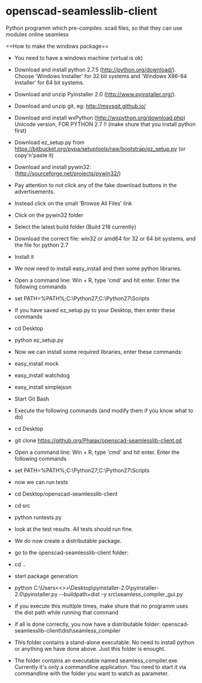 openscad-seamlesslib-client
===========================

Python programm which pre-compiles .scad files, so that they can use modules online seamless



==How to make the windows package==

* You need to have a windows machine (virtual is ok)
* Download and install python 2.7.5 (http://python.org/download/). Choose 'Windows Installer' for 32 bit systems and 'Windows X86-64 Installer' for 64 bit systems.
* Download and unzip Pyinstaller 2.0 (http://www.pyinstaller.org/).
* Download and unzip git, eg: http://msysgit.github.io/
* Download and install wxPython (http://wxpython.org/download.php) Unicode version, FOR PYTHON 2.7 !! (make shure that you install python first)
* Download ez_setup.py from https://bitbucket.org/pypa/setuptools/raw/bootstrap/ez_setup.py (or copy'n'paste it)
* Download and install pywin32: (http://sourceforge.net/projects/pywin32/)
 * Pay attention to not click any of the fake download buttons in the advertisements.
 * Instead click on the small 'Browse All Files' link
 * Click on the pywin32 folder
 * Select the latest build folder (Build 218 currently)
 * Download the correct file: win32 or amd64 for 32 or 64 bit systems, and the file for python 2.7
 * Install it

* We now need to install easy_install and then some python libraries.
 * Open a command line: Win + R, type 'cmd' and hit enter. Enter the following commands
  * set PATH=%PATH%;C:\Python27;C:\Python27\Scripts
 * If you have saved ez_setup.py to your Desktop, then enter these commands
  * cd Desktop
  * python ez_setup.py
 * Now we can install some required libraries, enter these commands:
  * easy_install mock
  * easy_install watchdog
  * easy_install simplejson

* Start Git Bash
* Execute the following commands (and modify them if you know what to do)
 * cd Desktop
 * git clone https://github.org/Phaiax/openscad-seamlesslib-client.git
* Open a command line: Win + R, type 'cmd' and hit enter. Enter the following commands
 * set PATH=%PATH%;C:\Python27;C:\Python27\Scripts
* now we can run tests
 * cd Desktop/openscad-seamlesslib-client
 * cd src
 * python runtests.py
* look at the test results. All tests should run fine.
* We do now create a distributable package.
 * go to the openscad-seamlesslib-client folder:
  * cd ..
 * start package generation:
  * python C:\Users\<<<your user folder>>>\Desktop\pyinstaller-2.0\pyinstaller-2.0\pyinstaller.py --buildpath=dist -y src\seamless_compiler_gui.py
  * if you execute this multiple times, make shure that no programm uses the dist path while running that command
 * if all is done correctly, you now have a distributable folder: openscad-seamlesslib-client\dist\seamless_compiler
 * This folder contains a stand-alone executable: No need to install python or anything we have done above. Just this folder is enought.
 * The folder contains an executable named seamless_compiler.exe. Currently it's only a commandline application. You need to start it via commandline with the folder you want to watch as parameter.
